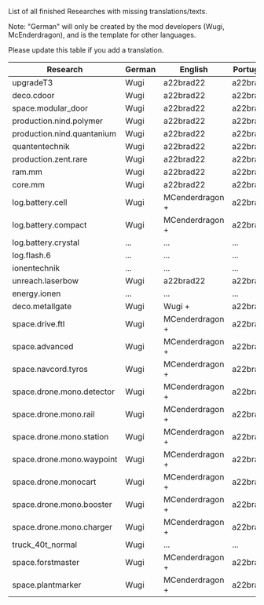 List of all finished Researches with missing translations/texts.

Note: "German" will only be created by the mod developers (Wugi, McEnderdragon), and is the template for other languages.

Please update this table if you add a translation.

Research  | German | English | Portugese | French
--------- | ------ | ------- | --------- | ------
upgradeT3 | Wugi | a22brad22 | a22brad22 | NeoFight92 
deco.cdoor | Wugi | a22brad22 | a22brad22 | NeoFight92 
space.modular_door | Wugi | a22brad22 | a22brad22 | NeoFight92 
production.nind.polymer | Wugi | a22brad22 | a22brad22 | NeoFight92 
production.nind.quantanium | Wugi | a22brad22 | a22brad22 | NeoFight92 
quantentechnik | Wugi | a22brad22 | a22brad22 | NeoFight92 
production.zent.rare | Wugi | a22brad22 | a22brad22 | NeoFight92 
ram.mm | Wugi | a22brad22 | a22brad22 | NeoFight92 
core.mm | Wugi | a22brad22 | a22brad22 | NeoFight92 
log.battery.cell | Wugi | MCenderdragon + | a22brad22 | ... 
log.battery.compact | Wugi | MCenderdragon + | a22brad22 | ... 
log.battery.crystal | ... | ... | ... | ... 
log.flash.6 | ... | ... | ... | ... 
ionentechnik | ... | ... | ... | ... 
unreach.laserbow | Wugi | a22brad22 | a22brad22 | NeoFight92 
energy.ionen | ... | ... | ... | ... 
deco.metallgate | Wugi | Wugi + | a22brad22 | ...
space.drive.ftl | Wugi | MCenderdragon + | a22brad22 | ...
space.advanced | Wugi | MCenderdragon + | a22brad22 | ...
space.navcord.tyros | Wugi | MCenderdragon + | a22brad22 | ...
space.drone.mono.detector | Wugi | MCenderdragon + | a22brad22 | ...
space.drone.mono.rail | Wugi | MCenderdragon + | a22brad22 | ...
space.drone.mono.station | Wugi | MCenderdragon + | a22brad22 | ...
space.drone.mono.waypoint | Wugi | MCenderdragon + | a22brad22 | ...
space.drone.monocart | Wugi | MCenderdragon + | a22brad22 | ...
space.drone.mono.booster | Wugi | MCenderdragon + | a22brad22 | ...
space.drone.mono.charger | Wugi | MCenderdragon + | a22brad22 | ...
truck_40t_normal | Wugi | ... | ... | ...
space.forstmaster | Wugi | MCenderdragon + | a22brad22 | ...
space.plantmarker | Wugi | MCenderdragon + | a22brad22 | ...
